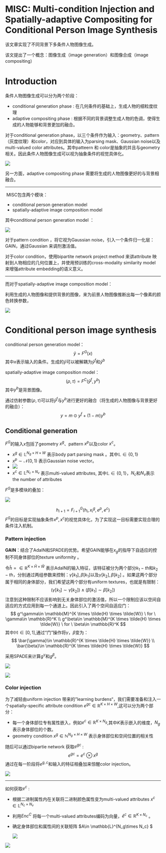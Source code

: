 # MISC: Multi-condition Injection and Spatially-adaptive Compositing for Conditional Person Image Synthesis




该文章实现了不同背景下多条件人物图像生成。

该文提出了一个概念：图像生成（image generation）和图像合成（image compositing）

# Introduction

条件人物图像生成可以分为两个阶段：

- conditional generation phase : 在几何条件的基础上，生成人物的细粒度纹理
- adaptive compositing phase :   根据不同的背景调整生成人物的色调，使得生成的人物能够和背景更加的融合。

对于conditional generation phase，以三个条件作为输入：geometry、pattern（灰度纹理）和color，对应到具体的输入为parsing mask、Gaussian noise以及multi-valued color attributes。其中patteern 和 color是抽象的并且与geometry相关。因此条件人物图像生成可以视为抽象条件的视觉具体化。

![](https://gitee.com/shilongshen/image-bad/raw/master/img/20200906182946.png)

另一方面，adaptive compositing phase 需要将生成的人物图像更好的与背景相融合。

---

​	MISC包含两个模块：

- conditional person generation model
- spatially-adaptive image composition model

其中conditional person generation model ：

![](https://gitee.com/shilongshen/image-bad/raw/master/img/20200906183727.png)

对于pattern condition ，将它视为Gaussian noise，引入一个条件归一化层：GAIN，通过Gaussian 来调剂激活值。

对于color condition，使用bipartite network project method 来讲attribute 映射到人物相应的几何位置上，并使用预训练的cross-modality similarity model 来增强attribute embedding的语义意义。

---

而对于spatially-adaptive image composition model：

利用生成的人物图像和提供背景的图像，来为前景人物图像推断出每一个像素的颜色转换参数，

![](https://gitee.com/shilongshen/image-bad/raw/master/img/20200906185117.png)



# Conditional person image synthesis

conditional person generation model：
$$
\hat{y}=F^G(x)
$$
其中$x$表示输入的条件。生成的$\hat{y}$可以被解耦为$\hat{y}^f$和$\hat{y}^b$

spatially-adaptive image composition model：
$$
(\rho ,\tau)=F^C(\hat{y}^f,y^b)
$$
其中$y^b$是背景图像。

通过仿射参数$(\rho , \tau)$可以将$\hat{y}^f$与$y^b$进行更好的融合（将生成的人物图像与背景更好的融合）：
$$
y=m \odot y^f+(1-m)y^b
$$

## Conditional generation

$F^G$的输入$x$包括了geometry $x^g$、pattern $x^p$以及color $x^c$。

- $x^g \in \mathbb{L}^{N_g \times H \times W}$ 表示body part parsing mask 。其中$\mathbb{L}\in \{ 0,1\}$ 
- $x^p \sim \mathcal{N}(0,1)$ 表示Gaussian noise vector。
- ![](https://gitee.com/shilongshen/image-bad/raw/master/img/20200906205410.png)
- $x^c \in \mathbb{L}^{N_c \times N_v}$ 表示multi-valued attributes, 其中$\mathbb{L}\in \{ 0,1\}$，$N_c$和$N_v$表示the number of attributes



$F^G$是多模块的叠加：

![](https://gitee.com/shilongshen/image-bad/raw/master/img/20200906204902.png)


$$
h_{i+1}=F^G_{i+1}(h_i,x_i^g,e^p,e^c)
$$
$F^G$的目标是实现抽象条件$x^p,x^c$的视觉具体化，为了实现这一目标需要实现合理的条件注入机制。

###  Pattern injection

**GAIN**：结合了AdaIN和SPADE的优势。希望GAIN能够在$x_g$的指导下自适应的控制不同身体部位的texture uniformity 。

令$\hat{h}=\in \mathbb{R}^{K\times \hat{H} \times \hat{W}}$ 表示AdaIN的输入特征，该特征被分为两个部分$k_1-th$和$k_2-th$，分别通过两组参数来控制：$\gamma[k_1],\beta[k_1]$以及$\gamma[k_2],\beta[k_2]$ 。如果这两个部分属于相同的身体部分，我们希望这两个部分有uniform textures，也就是有限制：
$$
(\gamma[k_1]\sim \gamma[k_2])\land (\beta[k_1]\sim\beta[k_2])
$$
注意到这种限制不应该影响到无关身体部位的激活值，所以一个限制应该以空间自适应的方式应用到每一个通道上。因此引入了两个空间自适应门：
$$
g^\gamma\in \mathbb{M}^{K \times \tilde{H} \times \tilde{W}}   \ for \ \gamma\in \mathbb{R}^K \\
g^\beta\in \mathbb{M}^{K \times \tilde{H} \times \tilde{W}} \ for \ \beta\in \mathbb{R}^K
$$
其中$\mathbb{M}\in [0,1]$,通过“门”操作将$\gamma$，$\beta$变为：
$$
\bar{\gamma}\in \mathbb{R}^{K \times \tilde{H} \times \tilde{W}} \\
\bar{\beta}\in \mathbb{R}^{K \times \tilde{H} \times \tilde{W}} 
$$


采用SPADE来计算$g^\gamma$和$g^\beta$。

![](https://gitee.com/shilongshen/image-bad/raw/master/img/20200907091753.png)

![](https://gitee.com/shilongshen/image-bad/raw/master/img/20200907091905.png)



### Color injection

为了减轻由uniform injection 带来的”learning burdens“，我们需要准备和注入一个spatially-specific attribute condition $e^{gc}\in \mathbb{R}^{K \times H \times W}$,这可以分为两个部分：

- 每一个身体部位专有属性嵌入，例如$e^c\in \mathbb{R}^{K \times N_g}$,其中$K$表示嵌入的维度，$N_g$表示身体部位的个数。
- geometry condition $x^g \in \mathbb{N }^{N_g\times H\times W}$ 表示身体部位和空间位置的相关性

随后可以通过bipartie network 获取$e^{gc}$ :  
$$
e^{gc}=e^c \otimes x^g
$$
通过在每一阶段将$e^{g,c}$和输入的特征相叠加来惊醒color injection。

![](https://gitee.com/shilongshen/image-bad/raw/master/img/20200907095742.png)

---

如何获取$e^c$ : 

- 根据二进制属性内在关联将二进制颜色属性变为multi-valued attributes $x^c\in \mathbb{L}^{N_c\times N_v}$

- 利用$Enc^C$ 将每一个multi-valued attributes编码为向量，$\hat{e}^c\in \mathbb{R}^{K\times N_c}$ 。

- 确定身体部位和属性间的关联矩阵 $A\in \mathbb{L}^{N_g\times N_c}  $

  ![](https://gitee.com/shilongshen/image-bad/raw/master/img/20200907101318.png)



![](https://gitee.com/shilongshen/image-bad/raw/master/img/20200907101422.png)






